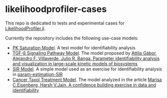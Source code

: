 # likelihoodprofiler-cases
This repo is dedicated to tests and experimental cases for [LikelihoodProfiler.jl](https://github.com/insysbio/LikelihoodProfiler.jl).


Currently the repository includes the following use-case models:

- [PK Saturation Model](https://github.com/insysbio/likelihoodprofiler-cases/blob/master/notebook/pk_saturation.ipynb). A test model for identifiability analysis
- [TGF-β Signaling Pathway Model](https://github.com/insysbio/likelihoodprofiler-cases/blob/master/notebook/TGFb_pathway.ipynb). The model proposed by [Attila Gábor, Alejandro F. Villaverde, Julio R. Banga. Parameter identifiability analysis and visualization in large-scale kinetic models of biosystems](https://bmcsystbiol.biomedcentral.com/articles/10.1186/s12918-017-0428-y)
- [SIR Model](https://github.com/insysbio/likelihoodprofiler-cases/blob/master/notebook/SIR%20Model.ipynb). A simple model used as an exercise for identifiability analysis in [param-estimation-SIR](https://github.com/marisae/param-estimation-SIR)
- [Cancer Taxol Treatment Model](https://github.com/insysbio/likelihoodprofiler-cases/blob/master/notebook/taxol_treatment.ipynb). The model analyzed in the article [Marisa C.Eisenberg, Harsh V.Jain. A confidence building exercise in data and identifiability](https://www.sciencedirect.com/science/article/pii/S0022519317303454)
